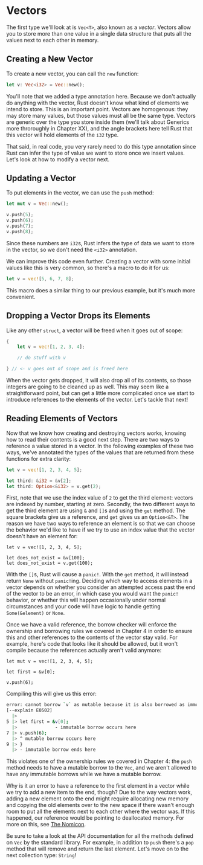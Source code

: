 # Vectors

The first type we'll look at is `Vec<T>`, also known as a *vector*. Vectors
allow you to store more than one value in a single data structure that puts all
the values next to each other in memory.

## Creating a New Vector

To create a new vector, you can call the `new` function:

```rust
let v: Vec<i32> = Vec::new();
```

You'll note that we added a type annotation here. Because we don't actually do
anything with the vector, Rust doesn't know what kind of elements we intend to
store. This is an important point. Vectors are homogenous: they may store many
values, but those values must all be the same type. Vectors are generic over
the type you store inside them (we'll talk about Generics more throroughly in
Chapter XX), and the angle brackets here tell Rust that this vector will hold
elements of the `i32` type.

That said, in real code, you very rarely need to do this type annotation since
Rust can infer the type of value we want to store once we insert values. Let's
look at how to modify a vector next.

## Updating a Vector

To put elements in the vector, we can use the `push` method:

```rust
let mut v = Vec::new();

v.push(5);
v.push(6);
v.push(7);
v.push(8);
```

Since these numbers are `i32`s, Rust infers the type of data we want to store
in the vector, so we don't need the `<i32>` annotation.

We can improve this code even further. Creating a vector with some initial
values like this is very common, so there's a macro to do it for us:

```rust
let v = vec![5, 6, 7, 8];
```

This macro does a similar thing to our previous example, but it's much more
convenient.

## Dropping a Vector Drops its Elements

Like any other `struct`, a vector will be freed when it goes out of scope:

```rust
{
    let v = vec![1, 2, 3, 4];

    // do stuff with v

} // <- v goes out of scope and is freed here
```

When the vector gets dropped, it will also drop all of its contents, so those
integers are going to be cleaned up as well. This may seem like a
straightforward point, but can get a little more complicated once we start to
introduce references to the elements of the vector. Let's tackle that next!

## Reading Elements of Vectors

Now that we know how creating and destroying vectors works, knowing how to read
their contents is a good next step. There are two ways to reference a value
stored in a vector. In the following examples of these two ways, we've
annotated the types of the values that are returned from these functions for
extra clarity:

```rust
let v = vec![1, 2, 3, 4, 5];

let third: &i32 = &v[2];
let third: Option<&i32> = v.get(2);
```

First, note that we use the index value of `2` to get the third element:
vectors are indexed by number, starting at zero. Secondly, the two different
ways to get the third element are using `&` and `[]`s and using the `get`
method. The square brackets give us a reference, and `get` gives us an
`Option<&T>`. The reason we have two ways to reference an element is so that we
can choose the behavior we'd like to have if we try to use an index value that
the vector doesn't have an element for:

```rust,should_panic
let v = vec![1, 2, 3, 4, 5];

let does_not_exist = &v[100];
let does_not_exist = v.get(100);
```

With the `[]`s, Rust will cause a `panic!`. With the `get` method, it will
instead return `None` without `panic!`ing. Deciding which way to access
elements in a vector depends on whether you consider an attempted access past
the end of the vector to be an error, in which case you would want the `panic!`
behavior, or whether this will happen occasionally under normal circumstances
and your code will have logic to handle getting `Some(&element)` or `None`.

Once we have a valid reference, the borrow checker will enforce the ownership
and borrowing rules we covered in Chapter 4 in order to ensure this and other
references to the contents of the vector stay valid. For example, here's code
that looks like it should be allowed, but it won't compile because the
references actually aren't valid anymore:

```rust,ignore
let mut v = vec![1, 2, 3, 4, 5];

let first = &v[0];

v.push(6);
```

Compiling this will give us this error:

```bash
error: cannot borrow `v` as mutable because it is also borrowed as immutable
[--explain E0502]
  |>
5 |> let first = &v[0];
  |>              - immutable borrow occurs here
7 |> v.push(6);
  |> ^ mutable borrow occurs here
9 |> }
  |> - immutable borrow ends here
```

This violates one of the ownership rules we covered in Chapter 4: the `push`
method needs to have a mutable borrow to the `Vec`, and we aren't allowed to
have any immutable borrows while we have a mutable borrow.

Why is it an error to have a reference to the first element in a vector while
we try to add a new item to the end, though? Due to the way vectors work,
adding a new element onto the end might require allocating new memory and
copying the old elements over to the new space if there wasn't enough room to
put all the elements next to each other where the vector was. If this happened,
our reference would be pointing to deallocated memory. For more on this, see
[The Nomicon](https://doc.rust-lang.org/stable/nomicon/vec.html).

Be sure to take a look at the API documentation for all the methods defined on
`Vec` by the standard library. For example, in addition to `push` there's a
`pop` method that will remove and return the last element. Let's move on to the
next collection type: `String`!
